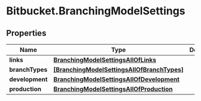 # Bitbucket.BranchingModelSettings

## Properties

Name | Type | Description | Notes
------------ | ------------- | ------------- | -------------
**links** | [**BranchingModelSettingsAllOfLinks**](BranchingModelSettingsAllOfLinks.md) |  | [optional] 
**branchTypes** | [**[BranchingModelSettingsAllOfBranchTypes]**](BranchingModelSettingsAllOfBranchTypes.md) |  | [optional] 
**development** | [**BranchingModelSettingsAllOfDevelopment**](BranchingModelSettingsAllOfDevelopment.md) |  | [optional] 
**production** | [**BranchingModelSettingsAllOfProduction**](BranchingModelSettingsAllOfProduction.md) |  | [optional] 


